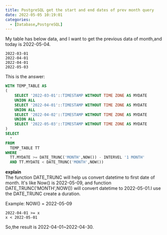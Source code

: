 ```yaml
---
title: PostgreSQL get the start and end dates of prev month query
date: 2022-05-05 10:19:01
categories:
  - [Database,PostgreSQL]
---
```


My table has below data, and I want to get the previous data of month,and today is 2022-05-04. 
```
2022-03-01
2022-04-01
2022-04-01
2022-05-03
```

This is the answer:

```sql
WITH TEMP_TABLE AS
(
    SELECT '2022-03-01'::TIMESTAMP WITHOUT TIME ZONE AS MYDATE
    UNION ALL
    SELECT '2022-04-01'::TIMESTAMP WITHOUT TIME ZONE AS MYDATE    
    UNION ALL
    SELECT '2022-04-02'::TIMESTAMP WITHOUT TIME ZONE AS MYDATE
    UNION ALL
    SELECT '2022-05-03'::TIMESTAMP WITHOUT TIME ZONE AS MYDATE
)
SELECT
  *
FROM 
  TEMP_TABLE TT
WHERE
  TT.MYDATE >= DATE_TRUNC('MONTH',NOW()) - INTERVEL '1 MONTH'
  AND TT.MYDATE < DATE_TRUNC('MONTH',NOW())
```
**explain**  
The function DATE_TRUNC will help us convert datetime to first date of month.
It's like Now() is 2022-05-09, and function DATE_TRUNC('MONTH',NOW()) will convert datetime to 2022-05-01.I use the DATE_TRUNC create a duration.

Example:
NOW() = 2022-05-09
```
2022-04-01 >= x 
x < 2022-05-01
```
So,the result is 2022-04-01~2022-04-30.

